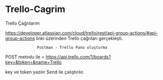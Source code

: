 # Trello-Cagrim
Trello Çağrılarım

https://developer.atlassian.com/cloud/trello/rest/api-group-actions/#api-group-actions linki üzerinden Trello çağrıları gerçekleşti.


                  Postman - Trello Pano oluşturma

POST metodu ile = https://api.trello.com/1/boards?key=&token=&name=Trello

key ve token yazılır Send ile çalıştırılır.





                     
